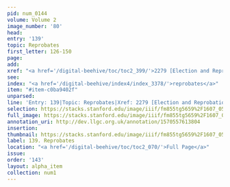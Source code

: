 ```yaml
---
pid: num_0144
volume: Volume 2
image_number: '80'
head: 
entry: '139'
topic: Reprobates
first_letter: 126-150
page: 
add: 
xref: "<a href='/digital-beehive/toc/toc2_399/'>2279 [Election and Reprobation]</a>"
see: 
index: "<a href='/digital-beehive/index4/index_3378/'>reprobates</a>"
item: "#item-c0ba9402f"
unparsed: 
line: 'Entry: 139|Topic: Reprobates|Xref: 2279 [Election and Reprobation]|Index: reprobates|#item-c0ba9402f'
selection: https://stacks.stanford.edu/image/iiif/fm855tg5659%2F1607_0547/833,4038,2969,487/full/0/default.jpg
full_image: https://stacks.stanford.edu/image/iiif/fm855tg5659%2F1607_0547/full/full/0/default.jpg
annotation_uri: http://dev.llgc.org.uk/annotation/1570557613804
insertion: 
thumbnail: https://stacks.stanford.edu/image/iiif/fm855tg5659%2F1607_0547/833,4038,600,180/250,/0/default.jpg
label: 139. Reprobates
location: "<a href='/digital-beehive/toc/toc2_070/'>Full Page</a>"
issue: 
order: '143'
layout: alpha_item
collection: num1
---
```

